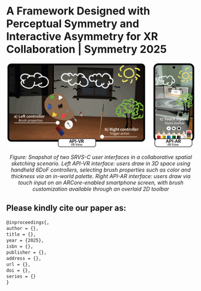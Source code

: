 # A Framework Designed with Perceptual Symmetry and Interactive Asymmetry for XR Collaboration | Symmetry 2025

<div align="center">
  <img src="./Assets/Fig_teaser.png" alt="Two users collaborating on AR drawing" width="600">
  <p><em>Figure: Snapshot of two SRVS-C user interfaces in a collaborative spatial sketching scenario. Left API-VR interface: users draw in 3D space using handheld 6DoF controllers, selecting brush properties such as color and thickness via an in-world palette. Right API-AR interface: users draw via touch input on an ARCore-enabled smartphone screen, with brush customization available through an overlaid 2D toolbar</em></p>
</div>

<!--## Overview
This repository presents a framework designed to streamline the deployment and configuration of colocated collaborative augmented reality (AR) experiences for mobile devices (currently supporting ARCore-compatible devices). The solution employs a centralized client-server architecture, where a dedicated local server (PC) manages real-time data communication and synchronization across connected devices. This approach eliminates reliance on cloud anchor services or third-party platforms, which often impose restrictive limitations.

Perfect for:
- Prototyping multi-user AR experiences
- Collaborative projects
- AR education tools

## 🧩 Project Components

| Folder | Purpose | What You'll Find There |
|--------|---------|------------------------|
| `Server/` | Contains the complete architecture and technical configuration for the local server, including all necessary components and operational processes | Server code, database setup |
| `App/` | Includes the mobile application implementation that connects to and interacts with the server framework | Unity project, App setup |


## 🛠️ Setup Guide

### Before You Begin
You'll need:

✔ **Computer**: Windows/Mac/Linux with:
  - Node.js v22.12.0 ([installation guide](https://nodejs.org/en/download))
  - MongoDB 8.0.4 ([installation guide](https://www.mongodb.com/docs/manual/installation/))

✔ **Phones**: 2+ Android devices with:
  - ARCore support ([compatibility list](https://developers.google.com/ar/devices))
  - Developer mode enabled
    
✔ Refer to [SERVER.md](./Server/README.md) and [APP.md](./App/README.md) for setup instructions.

### Step 1: Get the Code
1. **Clone the repository** (download the project):
  ```bash
  git clone https://github.com/MurilloLog/CollabAR.git
  ```

2. **Navigate into the project folder**:
  ```bash
  cd CollabAR
  ```

### Step 2: Launch the Server
1. **Open two terminal windows** and navigate both to the `Server/` folder:
  ```bash
  cd Server
  ```
2.  **In first terminal (Database-MongoDB)**
- Start MongoDB
   ```bash
   mongod
   ```
   ✅ Successful confirmation

  Wait for the log message: [initandlisten] Waiting for connections.

3. **In the second Terminal (Application - Node.js)**
- Install dependencies (**first time only**):
```bash
npm install
```

- Start the server:
```bash
npm start
```
✅ Successful confirmation

Look for the message: "Wating for connections..."

⚠️ **Important Notes**:

- Do not close either terminal window while using the application.

- Closing the first terminal (mongod) will shut down the database.

- Closing the second terminal (npm start) will stop the server.

- To stop the servers safely: Press Ctrl + C in each terminal to terminate processes gracefully.

## 🎨 Using the App
1. **Connect Devices**:
  - **Positioning**: Point all device cameras at the **same flat surface** (table/floor).
  - **Connection**:
     - Enter the server’s IP:PORT address manually (found in [SERVER.md](./Server/README.md)).
     - Tap "Join" to sync devices.
     - Wait for all players
  - **Verification**:
    - Check terminal logs for "Client [IP] connected" confirmation

2. **Start Drawing**:
  - Choose colors from the palette in your app
  - Draw in the air – your strokes appear when you finish - others will see your drawings
  - Walk around - drawings stay anchored to their physical location

🔍 System Verification

To confirm the system is operating correctly:

1. **Check the server terminal** (where you ran npm start).
2. Look for these **key log messages**:

  - ✅ "Connecting to MongoDB..."
  - ✅ "Successful connection..."
  - ✅ "Waiting for connections..." 

## ❓ Common Questions
**Q: Why do devices need to be close together?**

A: Devices need to be close to share the same AR space and use a common reference point from the starting position for accurate synchronization

**Q: Can I use iPhones?**

A: Currently Android-only (ARCore requirement), but iOS support could be added.

**Q: How many users can join simultaneously?**

A. The system supports theoretically unlimited connections, but practical performance depends on:
- The PC specifications (CPU/RAM)
- Network conditions (latency and stability)
- Drawing complexity (size/detail of shared AR content)-->

## Please kindly cite our paper as:
```
@inproceedings{,
author = {},
title = {},
year = {2025},
isbn = {},
publisher = {},
address = {},
url = {},
doi = {},
series = {}
}
```


